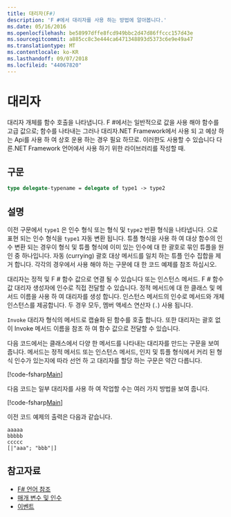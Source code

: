 ```yaml
---
title: 대리자(F#)
description: 'F #에서 대리자를 사용 하는 방법에 알아봅니다.'
ms.date: 05/16/2016
ms.openlocfilehash: be58997dffe8fcd949bbc2d47d86ffccc157d43e
ms.sourcegitcommit: a885cc8c3e444ca6471348893d5373c6e9e49a47
ms.translationtype: MT
ms.contentlocale: ko-KR
ms.lasthandoff: 09/07/2018
ms.locfileid: "44067820"
---
```

# <a name="delegates"></a>대리자

대리자 개체를 함수 호출을 나타냅니다. F #에서는 일반적으로 값을 사용 해야 함수를 고급 값으로; 함수를 나타내는 그러나 대리자.NET Framework에서 사용 되 고 예상 하는 Api를 사용 하 여 상호 운용 하는 경우 필요 하므로. 이러한도 사용할 수 있습니다 다른.NET Framework 언어에서 사용 하기 위한 라이브러리를 작성할 때.

## <a name="syntax"></a>구문

```fsharp
type delegate-typename = delegate of type1 -> type2
```

## <a name="remarks"></a>설명

이전 구문에서 `type1` 은 인수 형식 또는 형식 및 `type2` 반환 형식을 나타냅니다. 으로 표현 되는 인수 형식을 `type1` 자동 변환 됩니다. 튜플 형식을 사용 하 여 대상 함수의 인수 변환 되는 경우이 형식 및 튜플 형식에 이미 있는 인수에 대 한 괄호로 묶인 튜플을 원인 중 하나입니다. 자동 (currying) 괄호 대상 메서드를 일치 하는 튜플 인수 집합을 제거 합니다. 각각의 경우에서 사용 해야 하는 구문에 대 한 코드 예제를 참조 하십시오.

대리자는 정적 및 F # 함수 값으로 연결 될 수 있습니다 또는 인스턴스 메서드. F # 함수 값 대리자 생성자에 인수로 직접 전달할 수 있습니다. 정적 메서드에 대 한 클래스 및 메서드 이름을 사용 하 여 대리자를 생성 합니다. 인스턴스 메서드의 인수로 메서드와 개체 인스턴스를 제공합니다. 두 경우 모두, 멤버 액세스 연산자 (`.`) 사용 됩니다.

`Invoke` 대리자 형식의 메서드로 캡슐화 된 함수를 호출 합니다. 또한 대리자는 괄호 없이 Invoke 메서드 이름을 참조 하 여 함수 값으로 전달할 수 있습니다.

다음 코드에서는 클래스에서 다양 한 메서드를 나타내는 대리자를 만드는 구문을 보여 줍니다. 메서드는 정적 메서드 또는 인스턴스 메서드, 인지 및 튜플 형식에서 커리 된 형식 인수가 있는지에 따라 선언 하 고 대리자를 할당 하는 구문은 약간 다릅니다.

[!code-fsharp[Main](../../../samples/snippets/fsharp/lang-ref-2/snippet4201.fs)]

다음 코드는 일부 대리자를 사용 하 여 작업할 수는 여러 가지 방법을 보여 줍니다.

[!code-fsharp[Main](../../../samples/snippets/fsharp/lang-ref-2/snippet4202.fs)]

이전 코드 예제의 출력은 다음과 같습니다.

```console
aaaaa
bbbbb
ccccc
[|"aaa"; "bbb"|]
```

## <a name="see-also"></a>참고자료

- [F# 언어 참조](index.md)
- [매개 변수 및 인수](parameters-and-arguments.md)
- [이벤트](members/events.md)
